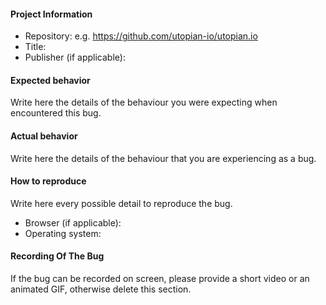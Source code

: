 #### Project Information
* Repository:
e.g. https://github.com/utopian-io/utopian.io
* Title:
* Publisher (if applicable):

#### Expected behavior
Write here the details of the behaviour you were expecting when encountered this bug.

#### Actual behavior
Write here the details of the behaviour that you are experiencing as a bug.

#### How to reproduce
Write here every possible detail to reproduce the bug.

* Browser (if applicable): 
* Operating system:

#### Recording Of The Bug
If the bug can be recorded on screen, please provide a short video or an animated GIF, otherwise delete this section.
